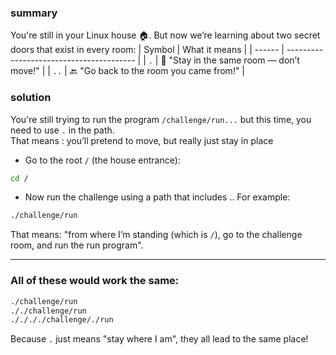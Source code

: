 ### summary
You're still in your Linux house 🏠.
But now we’re learning about two secret doors that exist in every room:
| Symbol | What it means                            |
| ------ | ---------------------------------------- |
| `.`    | 🎯 "Stay in the same room — don’t move!" |
| `..`   | 🔙 "Go back to the room you came from!"  |

### solution 
You're still trying to run the program `/challenge/run...` but this time, you need to use `.` in the path.<br>
That means : you’ll pretend to move, but really just stay in place
- Go to the root `/` (the house entrance):
```bash
cd /
```
- Now run the challenge using a path that includes .. For example:
```bash
./challenge/run
```
That means: "from where I’m standing (which is `/`), go to the challenge room, and run the run program".
___________
### All of these would work the same: 
```bash
./challenge/run
././challenge/run
././././challenge/./run
```
Because `.` just means "stay where I am", they all lead to the same place!

